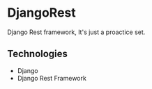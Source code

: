 # DjangoRest
Django Rest framework, It's just a proactice set.

## Technologies
* Django
* Django Rest Framework

